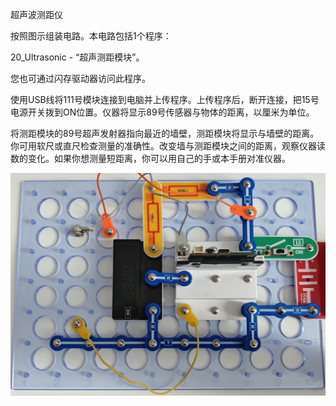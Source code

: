 超声波测距仪

按照图示组装电路。本电路包括1个程序：

20_Ultrasonic - “超声测距模块”。

您也可通过闪存驱动器访问此程序。

使用USB线将111号模块连接到电脑并上传程序。上传程序后，断开连接，把15号电源开关拨到ON位置。仪器将显示89号传感器与物体的距离，以厘米为单位。

将测距模块的89号超声发射器指向最近的墙壁，测距模块将显示与墙壁的距离。你可用软尺或直尺检查测量的准确性。改变墙与测距模块之间的距离，观察仪器读数的变化。如果你想测量短距离，你可以用自己的手或本手册对准仪器。

![](104p1.jpg)